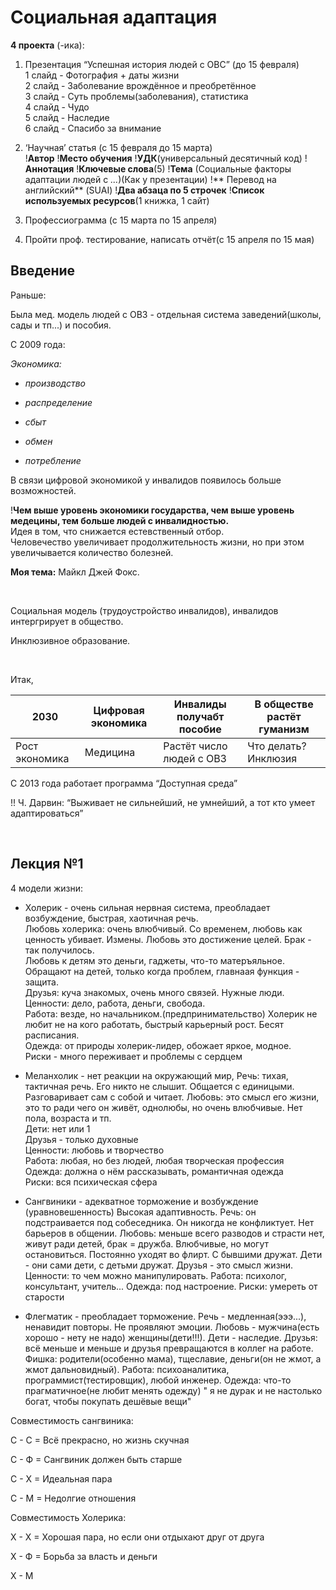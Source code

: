 Социальная адаптация
====================

**4 проекта** (-ика):

1. Презентация “Успешная история людей с ОВС” (до 15 февраля)  
   1 слайд - Фотография + даты жизни  
   2 слайд - Заболевание врождённое и преобретённое  
   3 слайд - Суть проблемы(заболевания), статистика  
   4 слайд - Чудо  
   5 слайд - Наследие  
   6 слайд - Спасибо за внимание

2. ‘Научная’ статья (с 15 февраля до 15 марта)  
   !**Автор** !**Место обучения** !**УДК**(универсальный десятичный код)
   !**Аннотация** !**Ключевые слова**(5) !**Тема** (Социальные факторы адаптации людей с *...*)(Как у презентации) !**
   Перевод на английский**
   (SUAI) !**Два абзаца по 5 строчек** !**Список используемых ресурсов**(1 книжка, 1 сайт)

3. Профессиограмма (с 15 марта по 15 апреля)

4. Пройти проф. тестирование, написать отчёт(с 15 апреля по 15 мая)

Введение
--------

Раньше:

Была мед. модель людей с ОВЗ - отдельная система заведений(школы, сады и тп...)
и пособия.

С 2009 года:

*Экономика:*

- *производство*

- *распределение*

- *сбыт*

- *обмен*

- *потребление*

В связи цифровой экономикой у инвалидов появилось больше возможностей.

!**Чем выше уровень экономики государства, чем выше уровень медецины, тем больше людей с инвалидностью.**  
Идея в том, что снижается естевственный отбор.  
Человечество увеличивает продолжительность жизни, но при этом увеличывается количество болезней.

**Моя тема:** Майкл Джей Фокс.

 

Социальная модель (трудоустройство инвалидов), инвалидов интергрирует в общество.

Инклюзивное образование.

 

Итак,

| 2030           | Цифровая экономика | Инвалиды получабт пособие | В обществе растёт гуманизм |
|----------------|--------------------|---------------------------|----------------------------|
| Рост экономика | Медицина           | Растёт число людей с ОВЗ  | Что делать? Инклюзия       |

С 2013 года работает программа “Доступная среда”

!! Ч. Дарвин: “Выживает не сильнейший, не умнейший, а тот кто умеет адаптироваться”

 

Лекция №1
---------

4 модели жизни:

- Холерик - очень сильная нервная система, преобладает возбуждение, быстрая, хаотичная речь.  
  Любовь холерика: очень влюбчивый. Со временем, любовь как ценность убивает. Измены. Любовь это достижение целей. Брак - так получилось.  
      Любовь к детям это деньги, гаджеты, что-то матеръяльное. Обращают на детей, только когда проблем, главнаая функция - защита.  
          Друзья: куча знакомых, очень много связей. Нужные люди.  
          Ценности: дело, работа, деньги, свобода.  
          Работа: везде, но начальником.(предпринимательство) Холерик не любит не на кого работать, быстрый карьерный
          рост. Бесят расписания.  
          Одежда: от природы холерик-лидер, обожает яркое, модное.  
          Риски - много переживает и проблемы с сердцем

- Меланхолик - нет реакции на окружающий мир, Речь: тихая, тактичная речь. Его никто не слышит. Общается с единицыми.
  Разговаривает сам с собой и читает. Любовь: это смысл его жизни, это то ради чего он живёт, однолюбы, но очень
  влюбчивые. Нет пола, возраста и тп.  
  Дети: нет или 1  
  Друзья - только духовные  
  Ценности: любовь и творчество  
  Работа: любая, но без людей, любая творческая профессия  
  Одежда: должна о нём рассказывать, романтичная одежда  
  Риски: вся психическая сфера

- Сангвиники - адекватное торможение и возбуждение (уравновешенность)
  Высокая адаптивность. Речь: он подстраивается под собеседника. Он никогда не конфликтует. Нет барьеров в общении.
  Любовь: меньше всего разводов и страсти нет, живут ради детей, брак = дружба. Влюбчивые, но могут остановиться.
  Постоянно уходят во флирт. С бывшими дружат. Дети - они сами дети, с детьми дружат. Друзья - это смысл жизни.
  Ценности: то чем можно манипулировать. Работа: психолог, консультант, учитель... Одежда: под настроение. Риски:
  умереть от старости
- Флегматик - преобладает торможение. Речь - медленная(эээ...), ненавидит повторы. Не проявляют эмоции. Любовь -
  мужчина(есть хорошо - нету не надо) женщины(дети!!!). Дети - наследие. Друзья: всё меньше и меньше и друзья
  превращаются в коллег на работе. Фишка: родители(особенно мама), тщеславие, деньги(он не жмот, а жмот дальновидный).
  Работа: психоаналитика, программист(тестировщик), любой инженер. Одежда: что-то прагматичное(не любит менять одежду) "
  я не дурак и не настолько богат, чтобы покупать дешёвые вещи"

Совместимость сангвиника:

С - С = Всё прекрасно, но жизнь скучная

С - Ф = Сангвиник должен быть старше

С - Х = Идеальная пара

С - М = Недолгие отношения

Совместимость Холерика:

Х - Х = Хорошая пара, но если они отдыхают друг от друга

Х - Ф = Борьба за власть и деньги

Х - М
